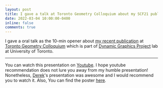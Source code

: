 ```yaml
---
layout: post
title: I gave a talk at Toronto Geometry Colloquium about my SCF21 publication.
date: 2022-03-04 10:00:00-0400
inline: false
comments: true
---
```


I gave a oral talk as the 10-min opener about <a href="{{site.baseurl}}/news/announcement_2">my recent publication</a> at <a href="toronto-geometry-colloquium.github.io">Toronto Geometry Colloquium</a> which is part of <a href="https://www.dgp.toronto.edu">Dynamic Graphics Project</a> lab at University of Toronto.

***

You can watch this presentation on <a href="https://youtu.be/FdPwG2kNv0M">Youtube</a>. I hope youtube recommendation does not lure you away from my humble presentation! Nonetheless, <a href="https://www.dgp.toronto.edu/~hsuehtil/">Derek</a>'s presentation was awesome and I would recommend you to watch it. Also, You can find the poster <a href="https://toronto-geometry-colloquium.github.io/posters/tgc_poster_035.pdf">here</a>.
